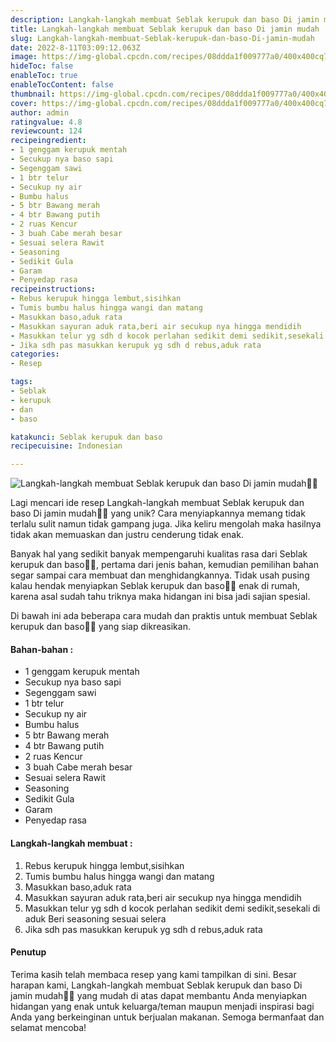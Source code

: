 ```yaml
---
description: Langkah-langkah membuat Seblak kerupuk dan baso Di jamin mudah"
title: Langkah-langkah membuat Seblak kerupuk dan baso Di jamin mudah
slug: Langkah-langkah-membuat-Seblak-kerupuk-dan-baso-Di-jamin-mudah
date: 2022-8-11T03:09:12.063Z
image: https://img-global.cpcdn.com/recipes/08ddda1f009777a0/400x400cq70/photo.jpg
hideToc: false
enableToc: true
enableTocContent: false
thumbnail: https://img-global.cpcdn.com/recipes/08ddda1f009777a0/400x400cq70/photo.jpg
cover: https://img-global.cpcdn.com/recipes/08ddda1f009777a0/400x400cq70/photo.jpg
author: admin
ratingvalue: 4.8
reviewcount: 124
recipeingredient:
- 1 genggam kerupuk mentah
- Secukup nya baso sapi
- Segenggam sawi
- 1 btr telur
- Secukup ny air
- Bumbu halus
- 5 btr Bawang merah
- 4 btr Bawang putih
- 2 ruas Kencur
- 3 buah Cabe merah besar
- Sesuai selera Rawit
- Seasoning
- Sedikit Gula
- Garam
- Penyedap rasa
recipeinstructions:
- Rebus kerupuk hingga lembut,sisihkan
- Tumis bumbu halus hingga wangi dan matang
- Masukkan baso,aduk rata
- Masukkan sayuran aduk rata,beri air secukup nya hingga mendidih
- Masukkan telur yg sdh d kocok perlahan sedikit demi sedikit,sesekali di aduk Beri seasoning sesuai selera
- Jika sdh pas masukkan kerupuk yg sdh d rebus,aduk rata
categories:
- Resep

tags:
- Seblak
- kerupuk
- dan
- baso

katakunci: Seblak kerupuk dan baso
recipecuisine: Indonesian

---
```


![Langkah-langkah membuat Seblak kerupuk dan baso Di jamin mudah👩‍🍳](https://img-global.cpcdn.com/recipes/08ddda1f009777a0/400x400cq70/photo.jpg)

Lagi mencari ide resep Langkah-langkah membuat Seblak kerupuk dan baso Di jamin mudah👩‍🍳 yang unik? Cara menyiapkannya memang tidak terlalu sulit namun tidak gampang juga. Jika keliru mengolah maka hasilnya tidak akan memuaskan dan justru cenderung tidak enak.

Banyak hal yang sedikit banyak mempengaruhi kualitas rasa dari Seblak kerupuk dan baso👩‍🍳, pertama dari jenis bahan, kemudian pemilihan bahan segar sampai cara membuat dan menghidangkannya. Tidak usah pusing kalau hendak menyiapkan Seblak kerupuk dan baso👩‍🍳 enak di rumah, karena asal sudah tahu triknya maka hidangan ini bisa jadi sajian spesial.

Di bawah ini ada beberapa cara mudah dan praktis untuk membuat Seblak kerupuk dan baso👩‍🍳 yang siap dikreasikan.

<!--inarticleads1-->

#### Bahan-bahan :

- 1 genggam kerupuk mentah
- Secukup nya baso sapi
- Segenggam sawi
- 1 btr telur
- Secukup ny air
- Bumbu halus
- 5 btr Bawang merah
- 4 btr Bawang putih
- 2 ruas Kencur
- 3 buah Cabe merah besar
- Sesuai selera Rawit
- Seasoning
- Sedikit Gula
- Garam
- Penyedap rasa

<!--inarticleads2-->

#### Langkah-langkah membuat :

1. Rebus kerupuk hingga lembut,sisihkan
1. Tumis bumbu halus hingga wangi dan matang
1. Masukkan baso,aduk rata
1. Masukkan sayuran aduk rata,beri air secukup nya hingga mendidih
1. Masukkan telur yg sdh d kocok perlahan sedikit demi sedikit,sesekali di aduk Beri seasoning sesuai selera
1. Jika sdh pas masukkan kerupuk yg sdh d rebus,aduk rata

#### Penutup

Terima kasih telah membaca resep yang kami tampilkan di sini. Besar harapan kami, Langkah-langkah membuat Seblak kerupuk dan baso Di jamin mudah👩‍🍳 yang mudah di atas dapat membantu Anda menyiapkan hidangan yang enak untuk keluarga/teman maupun menjadi inspirasi bagi Anda yang berkeinginan untuk berjualan makanan. Semoga bermanfaat dan selamat mencoba!